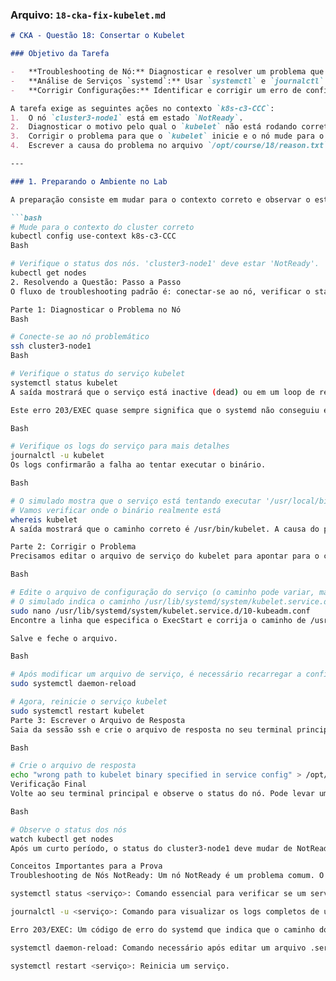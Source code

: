 ### **Arquivo: `18-cka-fix-kubelet.md`**

```markdown
# CKA - Questão 18: Consertar o Kubelet

### Objetivo da Tarefa

-   **Troubleshooting de Nó:** Diagnosticar e resolver um problema que impede um nó de se juntar ao cluster, especificamente um `kubelet` que não inicia.
-   **Análise de Serviços `systemd`:** Usar `systemctl` e `journalctl` para inspecionar o status e os logs de um serviço de sistema.
-   **Corrigir Configurações:** Identificar e corrigir um erro de configuração em um arquivo de serviço do `systemd`.

A tarefa exige as seguintes ações no contexto `k8s-c3-CCC`:
1.  O nó `cluster3-node1` está em estado `NotReady`.
2.  Diagnosticar o motivo pelo qual o `kubelet` não está rodando corretamente no nó.
3.  Corrigir o problema para que o `kubelet` inicie e o nó mude para o estado `Ready`.
4.  Escrever a causa do problema no arquivo `/opt/course/18/reason.txt`.

---

### 1. Preparando o Ambiente no Lab

A preparação consiste em mudar para o contexto correto e observar o estado inicial dos nós.

```bash
# Mude para o contexto do cluster correto
kubectl config use-context k8s-c3-CCC
Bash

# Verifique o status dos nós. 'cluster3-node1' deve estar 'NotReady'.
kubectl get nodes
2. Resolvendo a Questão: Passo a Passo
O fluxo de troubleshooting padrão é: conectar-se ao nó, verificar o status do serviço kubelet, olhar os logs para encontrar o erro e, finalmente, corrigir o problema.

Parte 1: Diagnosticar o Problema no Nó
Bash

# Conecte-se ao nó problemático
ssh cluster3-node1
Bash

# Verifique o status do serviço kubelet
systemctl status kubelet
A saída mostrará que o serviço está inactive (dead) ou em um loop de reinicialização (activating (auto-restart)), e indicará uma falha com code=exited, status=203/EXEC.

Este erro 203/EXEC quase sempre significa que o systemd não conseguiu encontrar o arquivo executável especificado no arquivo de serviço.

Bash

# Verifique os logs do serviço para mais detalhes
journalctl -u kubelet
Os logs confirmarão a falha ao tentar executar o binário.

Bash

# O simulado mostra que o serviço está tentando executar '/usr/local/bin/kubelet'
# Vamos verificar onde o binário realmente está
whereis kubelet
A saída mostrará que o caminho correto é /usr/bin/kubelet. A causa do problema é um caminho incorreto para o binário do kubelet no arquivo de serviço do systemd.

Parte 2: Corrigir o Problema
Precisamos editar o arquivo de serviço do kubelet para apontar para o caminho correto.

Bash

# Edite o arquivo de configuração do serviço (o caminho pode variar, mas geralmente está em /etc/systemd/system/ ou /usr/lib/systemd/system/)
# O simulado indica o caminho /usr/lib/systemd/system/kubelet.service.d/10-kubeadm.conf
sudo nano /usr/lib/systemd/system/kubelet.service.d/10-kubeadm.conf
Encontre a linha que especifica o ExecStart e corrija o caminho de /usr/local/bin/kubelet para /usr/bin/kubelet.

Salve e feche o arquivo.

Bash

# Após modificar um arquivo de serviço, é necessário recarregar a configuração do systemd
sudo systemctl daemon-reload

# Agora, reinicie o serviço kubelet
sudo systemctl restart kubelet
Parte 3: Escrever o Arquivo de Resposta
Saia da sessão ssh e crie o arquivo de resposta no seu terminal principal.

Bash

# Crie o arquivo de resposta
echo "wrong path to kubelet binary specified in service config" > /opt/course/18/reason.txt
Verificação Final
Volte ao seu terminal principal e observe o status do nó. Pode levar um minuto para que ele se atualize.

Bash

# Observe o status dos nós
watch kubectl get nodes
Após um curto período, o status do cluster3-node1 deve mudar de NotReady para Ready.

Conceitos Importantes para a Prova
Troubleshooting de Nós NotReady: Um nó NotReady é um problema comum. O primeiro passo é sempre conectar-se ao nó e verificar o status do serviço kubelet.

systemctl status <serviço>: Comando essencial para verificar se um serviço systemd está ativo (active (running)) e ver as últimas linhas de log.

journalctl -u <serviço>: Comando para visualizar os logs completos de um serviço específico, crucial para encontrar mensagens de erro detalhadas.

Erro 203/EXEC: Um código de erro do systemd que indica que o caminho do executável (ExecStart) no arquivo de serviço está incorreto ou o arquivo não tem permissão de execução.

systemctl daemon-reload: Comando necessário após editar um arquivo .service para que o systemd leia a nova configuração.

systemctl restart <serviço>: Reinicia um serviço.


